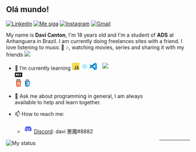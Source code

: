 ## Olá mundo!

[![Linkedin](https://img.shields.io/badge/-LinkedIn-blue?style=flat&logo=Linkedin&logoColor=white)](https://www.linkedin.com/in/davicanton/)
[<img src="https://img.shields.io/github/followers/CantonDev?label=follow&style=social" height="22" title="Me siga" />](https://github.com/CantonDev) 
[![Instagram](https://img.shields.io/badge/-Instagram-c13584?style=flat&labelColor=c13584&logo=instagram&logoColor=white)](https://www.instagram.com/canton.png)
[![Gmail](https://img.shields.io/badge/-Gmail-c14438?style=flat&logo=Gmail&logoColor=white)](mailto:davihmcanton@gmail.com)


My name is **Davi Canton**, I'm 18 years old and I'm a student of **ADS** at Anhanguera in Brazil.
I am currently doing freelances sites with a friend. I love listening to music :heartbeat: :notes:, watching movies, series and sharing it with my friends <img height ="20" src= "https://camo.githubusercontent.com/6ba7b982e69849c28d40e15131d5557cd65455a6/68747470733a2f2f6d656469612e67697068792e636f6d2f6d656469612f4c6e516a7057614f4e386e68723231764e572f67697068792e676966" />

<img align= "right" width= "240" src= "https://thumbs.gfycat.com/ClosedDiscreteBlackbear-size_restricted.gif"/>


- 🌱 I’m currently learning <img height="20" src="https://raw.githubusercontent.com/github/explore/80688e429a7d4ef2fca1e82350fe8e3517d3494d/topics/javascript/javascript.png"></code>
<code><img height="20" src="https://raw.githubusercontent.com/github/explore/80688e429a7d4ef2fca1e82350fe8e3517d3494d/topics/react/react.png"></code>
<code><img height="20" src="https://raw.githubusercontent.com/github/explore/80688e429a7d4ef2fca1e82350fe8e3517d3494d/topics/visual-studio-code/visual-studio-code.png"></code>
<code> <img height = "20" src = "https://raw.githubusercontent.com/github/explore/80688e429a7d4ef2fca1e82350fe8e3517d3494d/topics/markdown/markdown.png"> </code>
<code><img height="20" src="https://raw.githubusercontent.com/github/explore/80688e429a7d4ef2fca1e82350fe8e3517d3494d/topics/html/html.png"></code>
<code><img height="20" src="https://raw.githubusercontent.com/github/explore/80688e429a7d4ef2fca1e82350fe8e3517d3494d/topics/css/css.png"></code>

- 💬 Ask me about programming in general, I am always <br> available to help and learn together.

- 📫 How to reach me: 
   - <a><img height="25" src="https://raw.githubusercontent.com/github/explore/80688e429a7d4ef2fca1e82350fe8e3517d3494d/topics/discord/discord.png"> [Discord](https://discord.com/): davi 悪魔#8882 </a>

<img title="My status" align="left" heigth="320" width="420" src="https://github-readme-stats.vercel.app/api?username=CantonDev&hide=issues&count_private=true&icon_color=871486&title_color=000000&bg_color=ffffff&show_icons=true)"
/>


----
